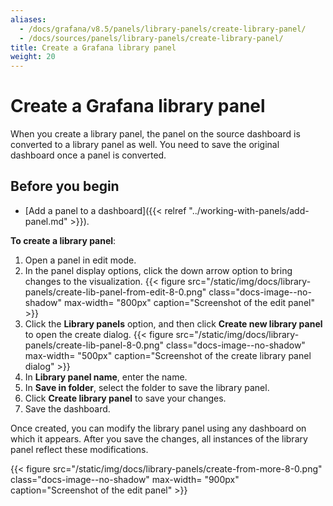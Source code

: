 ```yaml
---
aliases:
  - /docs/grafana/v8.5/panels/library-panels/create-library-panel/
  - /docs/sources/panels/library-panels/create-library-panel/
title: Create a Grafana library panel
weight: 20
---
```


# Create a Grafana library panel

When you create a library panel, the panel on the source dashboard is converted to a library panel as well. You need to save the original dashboard once a panel is converted.

## Before you begin

- [Add a panel to a dashboard]({{< relref "../working-with-panels/add-panel.md" >}}).

**To create a library panel**:

1. Open a panel in edit mode.
1. In the panel display options, click the down arrow option to bring changes to the visualization.
   {{< figure src="/static/img/docs/library-panels/create-lib-panel-from-edit-8-0.png" class="docs-image--no-shadow" max-width= "800px" caption="Screenshot of the edit panel" >}}
1. Click the **Library panels** option, and then click **Create new library panel** to open the create dialog.
   {{< figure src="/static/img/docs/library-panels/create-lib-panel-8-0.png" class="docs-image--no-shadow" max-width= "500px" caption="Screenshot of the create library panel dialog" >}}
1. In **Library panel name**, enter the name.
1. In **Save in folder**, select the folder to save the library panel.
1. Click **Create library panel** to save your changes.
1. Save the dashboard.

Once created, you can modify the library panel using any dashboard on which it appears. After you save the changes, all instances of the library panel reflect these modifications.

{{< figure src="/static/img/docs/library-panels/create-from-more-8-0.png" class="docs-image--no-shadow" max-width= "900px" caption="Screenshot of the edit panel" >}}
